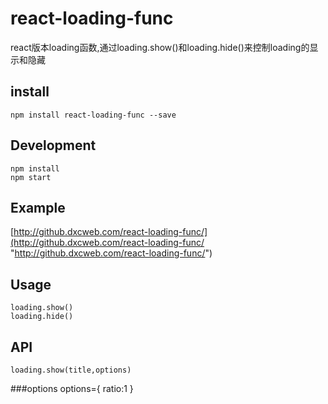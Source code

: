 # react-loading-func
react版本loading函数,通过loading.show()和loading.hide()来控制loading的显示和隐藏
## install

```
npm install react-loading-func --save
```
## Development

```
npm install
npm start
```
## Example
[http://github.dxcweb.com/react-loading-func/](http://github.dxcweb.com/react-loading-func/ "http://github.dxcweb.com/react-loading-func/")

## Usage
    loading.show()
    loading.hide()
## API
    loading.show(title,options)
###options
    options={
        ratio:1
    }